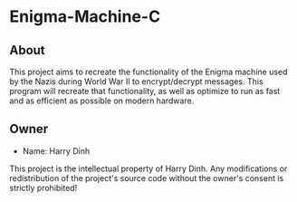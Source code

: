 # Enigma-Machine-C

## About
This project aims to recreate the functionality of the Enigma machine used by the Nazis during World War II to encrypt/decrypt messages. This program will recreate that functionality, as well as optimize to run as fast and as efficient as possible on modern hardware.

## Owner
- Name: Harry Dinh

This project is the intellectual property of Harry Dinh. Any modifications or redistribution of the project's source code without the owner's consent is strictly prohibited!